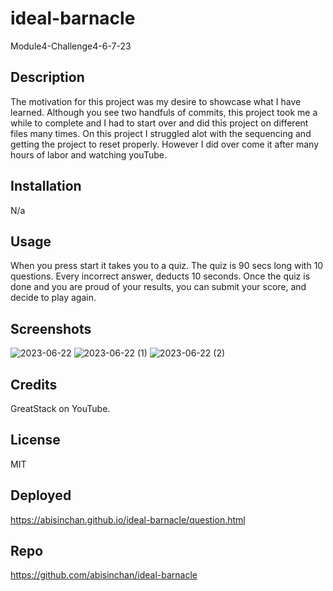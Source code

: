 # ideal-barnacle
Module4-Challenge4-6-7-23
## Description
The motivation for this project was my desire to showcase what I have learned. Although you see two handfuls of commits, this project took me a while to complete and I had to start over and did this project on different files many times. On this project I struggled alot with the sequencing and getting the project to reset properly. However I did over come it after many hours of labor and watching youTube.


## Installation

N/a

## Usage
When you press start it takes you to a quiz. 
The quiz is 90 secs long with 10 questions.
Every incorrect answer, deducts 10 seconds. 
Once the quiz is done and you are proud of your results, you can submit your score, and decide to play again.


## Screenshots
![2023-06-22](https://github.com/abisinchan/ideal-barnacle/assets/132783183/c10bb000-c4df-4ecb-8af4-475f9e848235)
![2023-06-22 (1)](https://github.com/abisinchan/ideal-barnacle/assets/132783183/ce6e8e11-8095-41ff-9245-032b75b248af)
![2023-06-22 (2)](https://github.com/abisinchan/ideal-barnacle/assets/132783183/123c7d03-c59a-42fd-a7bc-6fd5ba87183e)


## Credits
GreatStack on YouTube.

## License
MIT

## Deployed
https://abisinchan.github.io/ideal-barnacle/question.html

## Repo
https://github.com/abisinchan/ideal-barnacle